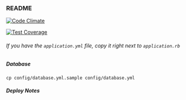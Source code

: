 ### README

[![Code Climate](https://codeclimate.com/github/terkalma/self/badges/gpa.svg)](https://codeclimate.com/github/terkalma/self)

[![Test Coverage](https://codeclimate.com/github/terkalma/self/badges/coverage.svg)](https://codeclimate.com/github/terkalma/self/coverage)

###### If you have the `application.yml` file, copy it right next to `application.rb`

##### Database

`cp config/database.yml.sample config/database.yml`

##### Deploy Notes

